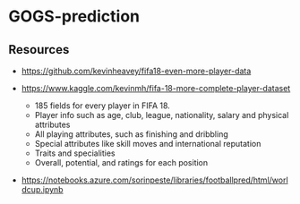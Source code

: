 # GOGS-prediction

## Resources
- https://github.com/kevinheavey/fifa18-even-more-player-data 

- https://www.kaggle.com/kevinmh/fifa-18-more-complete-player-dataset

  - 185 fields for every player in FIFA 18.
  - Player info such as age, club, league, nationality, salary and physical attributes
  - All playing attributes, such as finishing and dribbling
  - Special attributes like skill moves and international reputation
  - Traits and specialities
  - Overall, potential, and ratings for each position
  
- https://notebooks.azure.com/sorinpeste/libraries/footballpred/html/worldcup.ipynb
